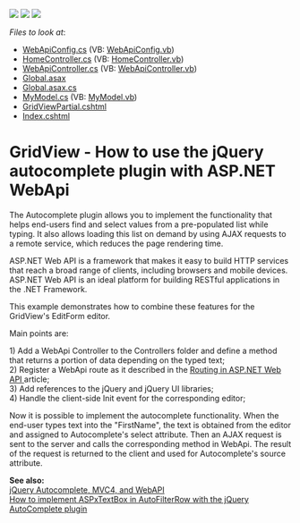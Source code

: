 <!-- default badges list -->
![](https://img.shields.io/endpoint?url=https://codecentral.devexpress.com/api/v1/VersionRange/128550940/14.1.3%2B)
[![](https://img.shields.io/badge/Open_in_DevExpress_Support_Center-FF7200?style=flat-square&logo=DevExpress&logoColor=white)](https://supportcenter.devexpress.com/ticket/details/E5022)
[![](https://img.shields.io/badge/📖_How_to_use_DevExpress_Examples-e9f6fc?style=flat-square)](https://docs.devexpress.com/GeneralInformation/403183)
<!-- default badges end -->
<!-- default file list -->
*Files to look at*:

* [WebApiConfig.cs](./CS/WebSite/App_Start/WebApiConfig.cs) (VB: [WebApiConfig.vb](./VB/WebSite/App_Start/WebApiConfig.vb))
* [HomeController.cs](./CS/WebSite/Controllers/HomeController.cs) (VB: [HomeController.vb](./VB/WebSite/Controllers/HomeController.vb))
* [WebApiController.cs](./CS/WebSite/Controllers/WebApiController.cs) (VB: [WebApiController.vb](./VB/WebSite/Controllers/WebApiController.vb))
* [Global.asax](./CS/WebSite/Global.asax)
* [Global.asax.cs](./CS/WebSite/Global.asax.cs)
* [MyModel.cs](./CS/WebSite/Models/MyModel.cs) (VB: [MyModel.vb](./VB/WebSite/Models/MyModel.vb))
* [GridViewPartial.cshtml](./CS/WebSite/Views/Home/GridViewPartial.cshtml)
* [Index.cshtml](./CS/WebSite/Views/Home/Index.cshtml)
<!-- default file list end -->
# GridView - How to use the jQuery autocomplete plugin with ASP.NET WebApi


<p>The Autocomplete plugin allows you to implement the functionality that helps end-users find and select values from a pre-populated list while typing. It also allows loading this list on demand by using AJAX requests to a remote service, which reduces the page rendering time.</p><p>ASP.NET Web API is a framework that makes it easy to build HTTP services that reach a broad range of clients, including browsers and mobile devices. ASP.NET Web API is an ideal platform for building RESTful applications in the .NET Framework.</p><p>This example demonstrates how to combine these features for the GridView's EditForm editor.</p><p>Main points are:</p><p>1) Add a WebApi Controller to the Controllers folder and define a method that returns a portion of data depending on the typed text;<br />
2) Register a WebApi route as it described in the <a href="http://www.asp.net/web-api/overview/web-api-routing-and-actions/routing-in-aspnet-web-api"><u>Routing in ASP.NET Web API</u></a><u> </u>article;<br />
3) Add references to the jQuery and jQuery UI libraries;<br />
4) Handle the client-side Init event for the corresponding editor;</p><p>Now it is possible to implement the autocomplete functionality. When the end-user types text into the "FirstName", the text is obtained from the editor and assigned to Autocomplete's select attribute. Then an AJAX request is sent to the server and calls the corresponding method in WebApi. The result of the request is returned to the client and used for Autocomplete's source attribute.</p><p><strong>See also:<br />
</strong><a href="http://www.codeproject.com/Tips/639578/jQuery-Autocomplete-MVC4-and-WebAPI"><u>jQuery Autocomplete, MVC4, and WebAPI</u></a><strong><br />
</strong><a href="https://www.devexpress.com/Support/Center/p/E4788">How to implement ASPxTextBox in AutoFilterRow with  the jQuery AutoComplete plugin</a></p>

<br/>


